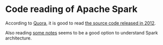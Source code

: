 # Code reading of Apache Spark

According to [Quora](https://www.quora.com/How-can-I-step-by-step-understand-Apache-spark-source-code),
it is good to read [the source code released in 2012](https://github.com/apache/spark/tree/5b021ce0990ec675afc6939cc2c06f041c973d17/core/src/main/scala/spark).

Also reading [some notes](https://github.com/JerryLead/SparkInternals) seems
to be a good option to understand Spark architecture.
